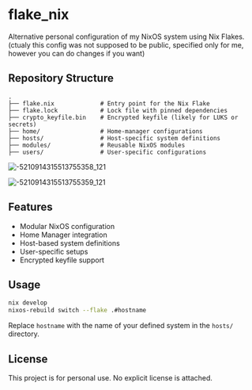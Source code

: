 # flake_nix

Alternative personal configuration of my NixOS system using Nix Flakes.
(ctualy this config was not supposed to be public, specified only for me, however you can do changes if you want)
## Repository Structure

```
.
├── flake.nix             # Entry point for the Nix Flake
├── flake.lock            # Lock file with pinned dependencies
├── crypto_keyfile.bin    # Encrypted keyfile (likely for LUKS or secrets)
├── home/                 # Home-manager configurations
├── hosts/                # Host-specific system definitions
├── modules/              # Reusable NixOS modules
├── users/                # User-specific configurations
```
![-5210914315513755358_121](https://github.com/user-attachments/assets/748db0a0-be8f-4747-afc6-83f760e0b794)

![-5210914315513755359_121](https://github.com/user-attachments/assets/00f3c53a-e9da-4b27-800c-2cde54b1b74e)

## Features

- Modular NixOS configuration
- Home Manager integration
- Host-based system definitions
- User-specific setups
- Encrypted keyfile support

## Usage

```bash
nix develop
nixos-rebuild switch --flake .#hostname
```

Replace `hostname` with the name of your defined system in the `hosts/` directory.

## License

This project is for personal use. No explicit license is attached.
